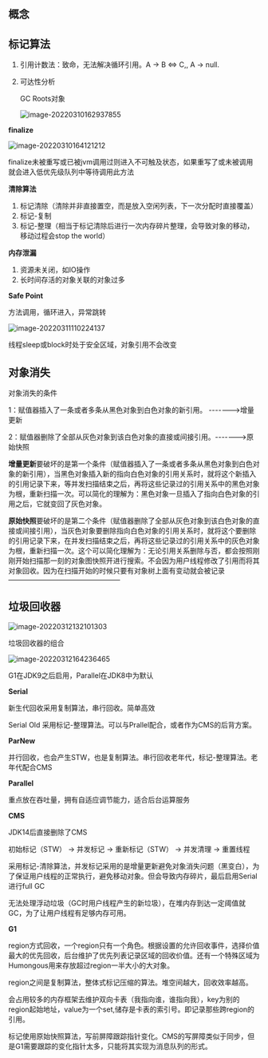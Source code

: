 ## 概念

## 标记算法

1. 引用计数法：致命，无法解决循环引用。A -> B <=> C,, A -> null.

2. 可达性分析

   GC Roots对象

   ![image-20220310162937855](E:\学习笔记\typora\img\image-20220310162937855.png)

**finalize**

![image-20220310164121212](E:\学习笔记\typora\img\image-20220310164121212.png)

finalize未被重写或已被jvm调用过则进入不可触及状态，如果重写了或未被调用就会进入低优先级队列中等待调用此方法

**清除算法**

1. 标记清除（清除并非直接置空，而是放入空闲列表，下一次分配时直接覆盖）
2. 标记-复制
3. 标记-整理（相当于标记清除后进行一次内存碎片整理，会导致对象的移动，移动过程会stop the world）

**内存泄漏**

1. 资源未关闭，如IO操作
2. 长时间存活的对象关联的对象过多

**Safe Point**

方法调用，循环进入，异常跳转

![image-20220311110224137](E:\学习笔记\typora\img\image-20220311110224137.png)

线程sleep或block时处于安全区域，对象引用不会改变

## 对象消失

对象消失的条件

1：赋值器插入了一条或者多条从黑色对象到白色对象的新引用。 ------->增量更新

2：赋值器删除了全部从灰色对象到该白色对象的直接或间接引用。------->原始快照

**增量更新**要破坏的是第一个条件（赋值器插入了一条或者多条从黑色对象到白色对象的新引用），当黑色对象插入新的指向白色对象的引用关系时，就将这个新插入的引用记录下来，等并发扫描结束之后，再将这些记录过的引用关系中的黑色对象为根，重新扫描一次。可以简化的理解为：黑色对象一旦插入了指向白色对象的引用之后，它就变回了灰色对象。

**原始快照**要破坏的是第二个条件（赋值器删除了全部从灰色对象到该白色对象的直接或间接引用），当灰色对象要删除指向白色对象的引用关系时，就将这个要删除的引用记录下来，在并发扫描结束之后，再将这些记录过的引用关系中的灰色对象为根，重新扫描一次。这个可以简化理解为：无论引用关系删除与否，都会按照刚刚开始扫描那一刻的对象图快照开进行搜索。不会因为用户线程修改了引用而将其对象回收。因为在扫描开始的时候只要有对象树上面有变动就会被记录
————————————————

## 垃圾回收器

![image-20220312132101303](E:\学习笔记\typora\img\image-20220312132101303.png)

垃圾回收器的组合

![image-20220312164236465](E:\学习笔记\typora\img\image-20220312164236465.png)

G1在JDK9之后启用，Parallel在JDK8中为默认

**Serial**

新生代回收采用复制算法，串行回收。简单高效

Serial Old 采用标记-整理算法。可以与Prallel配合，或者作为CMS的后背方案。

**ParNew**

并行回收，也会产生STW，也是复制算法。串行回收老年代，标记-整理算法。老年代配合CMS

**Parallel**

重点放在吞吐量，拥有自适应调节能力，适合后台运算服务

**CMS**

JDK14后直接删除了CMS

初始标记（STW） -> 并发标记 -> 重新标记（STW） -> 并发清理 -> 重置线程

采用标记-清除算法，并发标记采用的是增量更新避免对象消失问题（黑变白），为了保证用户线程的正常执行，避免移动对象。但会导致内存碎片，最后启用Serial进行full GC

无法处理浮动垃圾（GC时用户线程产生的新垃圾），在堆内存到达一定阈值就GC，为了让用户线程有足够内存可用。

**G1**

region方式回收，一个region只有一个角色。根据设置的允许回收事件，选择价值最大的优先回收，后台维护了优先列表记录区域的回收价值。还有一个特殊区域为Humongous用来存放超过region一半大小的大对象。

region之间是复制算法，整体式标记压缩的算法。堆空间越大，回收效率越高。

会占用较多的内存框架去维护双向卡表（我指向谁，谁指向我），key为别的region起始地址，value为一个set,储存是卡表的索引号。即记录那些跨region的引用。

标记使用原始快照算法，写前屏障跟踪指针变化。CMS的写屏障类似于同步，但是G1需要跟踪的变化指针太多，只能将其实现为消息队列的形式。

